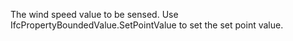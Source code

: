 ﻿The wind speed value to be sensed. Use IfcPropertyBoundedValue.SetPointValue to set the set point value.
